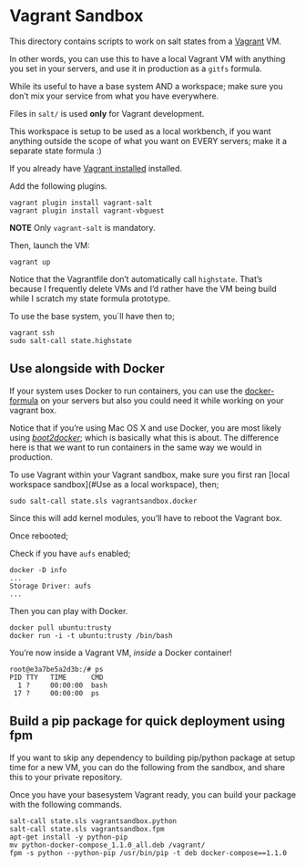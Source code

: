 # Vagrant Sandbox

This directory contains scripts to work on salt states from a [Vagrant][vagrant-site] VM.

In other words, you can use this to have a local Vagrant VM with anything
you set in your servers, and use it in production as a `gitfs` formula.

While its useful to have a base system AND a workspace; make sure you don’t mix
your service from what you have everywhere.

Files in `salt/` is used **only** for Vagrant development.

This workspace is setup to be used as a local workbench,
if you want anything outside the scope of what you want on EVERY servers;
make it a separate state formula :)

If you already have [Vagrant installed][vagrant-site] installed.

Add the following plugins.

```
vagrant plugin install vagrant-salt
vagrant plugin install vagrant-vbguest

```

**NOTE** Only `vagrant-salt` is mandatory.

Then, launch the VM:

```
vagrant up
```

Notice that the Vagrantfile don’t automatically call `highstate`.
That’s because I frequently delete VMs and I’d rather have the VM being build
while I scratch my state formula prototype.

To use the base system, you´ll have then to;

```
vagrant ssh
sudo salt-call state.highstate
```


## Use alongside with Docker

If your system uses Docker to run containers, you can use the [docker-formula](https://github.com/saltstack-formulas/docker-formula) on your servers
but also you could need it while working on your vagrant box.

Notice that if you’re using Mac OS X and use Docker, you are most likely using [*boot2docker*](http://boot2docker.io/);
which is basically what this is about. The difference here is that we want to run containers in the same way we would in production.

To use Vagrant within your Vagrant sandbox, make sure you first ran [local workspace sandbox](#Use as a local workspace), then;

```
sudo salt-call state.sls vagrantsandbox.docker
```

Since this will add kernel modules, you’ll have to reboot the Vagrant box.

Once rebooted;

Check if you have `aufs` enabled;

```
docker -D info
...
Storage Driver: aufs
...
```

Then you can play with Docker.

```
docker pull ubuntu:trusty
docker run -i -t ubuntu:trusty /bin/bash
```

You’re now inside a Vagrant VM, *inside* a Docker container!

```
root@e3a7be5a2d3b:/# ps
PID TTY   TIME      CMD
  1 ?     00:00:00  bash
 17 ?     00:00:00  ps
```


## Build a pip package for quick deployment using fpm

If you want to skip any dependency to building pip/python package at setup time for a new VM,
you can do the following from the sandbox, and share this to your private repository.

Once you have your basesystem Vagrant ready, you can build your package with the following commands.

    salt-call state.sls vagrantsandbox.python
    salt-call state.sls vagrantsandbox.fpm
    apt-get install -y python-pip
    mv python-docker-compose_1.1.0_all.deb /vagrant/
    fpm -s python --python-pip /usr/bin/pip -t deb docker-compose==1.1.0


  [vagrant-site]: https://www.vagrantup.com/
